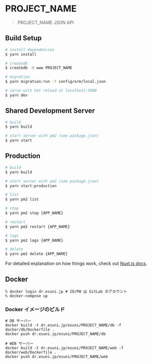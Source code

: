 # PROJECT_NAME

> PROJECT_NAME JSON API

## Build Setup

``` bash
# install dependencies
$ yarn install

# createdb
$ createdb -U www PROJECT_NAME

# migration
$ yarn migration:run -f config/orm/local.json

# serve with hot reload at localhost:3000
$ yarn dev
```

## Shared Development Server

```bash
# build
$ yarn build

# start server with pm2 (see package.json)
$ yarn start
```

## Production

```bash
# build
$ yarn build

# start server with pm2 (see package.json)
$ yarn start:production

# list
$ yarn pm2 list

# stop
$ yarn pm2 stop {APP_NAME}

# restart
$ yarn pm2 restart {APP_NAME}

# logs
$ yarn pm2 logs {APP_NAME}

# delete
$ yarn pm2 delete {APP_NAME}
```

For detailed explanation on how things work, check out [Nuxt.js docs](https://nuxtjs.org).

## Docker

```
% docker login dr.esuni.jp # ID/PW は GitLab のアカウント
% docker-compose up
```

### Docker イメージのビルド

```
# DB サーバー
docker build -t dr.esuni.jp/esuni/PROJECT_NAME/db -f docker/db/Dockerfile .
docker push dr.esuni.jp/esuni/PROJECT_NAME/db

# WEB サーバー
docker build -t dr.esuni.jp/esuni/PROJECT_NAME/web -f docker/web/Dockerfile .
docker push dr.esuni.jp/esuni/PROJECT_NAME/web
```

